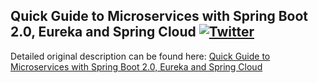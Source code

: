 ## Quick Guide to Microservices with Spring Boot 2.0, Eureka and Spring Cloud  [![Twitter](https://img.shields.io/twitter/follow/scottbraconnier.svg?style=social&logo=twitter&label=Follow%20Me)](https://twitter.com/scottbraconnier)

Detailed original description can be found here: [Quick Guide to Microservices with Spring Boot 2.0, Eureka and Spring Cloud](https://piotrminkowski.wordpress.com/2018/04/26/quick-guide-to-microservices-with-spring-boot-2-0-eureka-and-spring-cloud/) 
